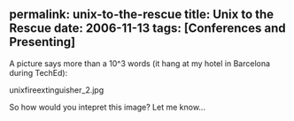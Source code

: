 permalink: unix-to-the-rescue
title: Unix to the Rescue
date: 2006-11-13
tags: [Conferences and Presenting]
---
A picture says more than a 10^3 words (it hang at my hotel in Barcelona during TechEd):

<!-- more -->

unixfireextinguisher_2.jpg

So how would you intepret this image? Let me know...
